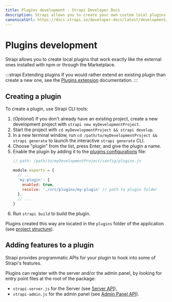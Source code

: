 ```yaml
---
title: Plugins development - Strapi Developer Docs
description: Strapi allows you to create your own custom local plugins that will work exactly the same as external ones.
canonicalUrl: https://docs.strapi.io/developer-docs/latest/development/plugins-development.html
---
```


# Plugins development

Strapi allows you to create local plugins that work exactly like the external ones installed with npm or through the Marketplace.

:::strapi Extending plugins
If you would rather extend an existing plugin than create a new one, see the [Plugins extension](/developer-docs/latest/development/plugins-extension.md) documentation.
:::

## Creating a plugin

To create a plugin, use Strapi CLI tools:

1. (_Optional_) If you don't already have an existing project, create a new development project with `strapi new myDevelopmentProject`.
2. Start the project with `cd myDevelopmentProject && strapi develop`.
3. In a new terminal window, run `cd /path/to/myDevelopmentProject && strapi generate` to launch the interactive `strapi generate` CLI.
4. Choose "plugin" from the list, press Enter, and give the plugin a name.
5. Enable the plugin by adding it to the [plugins configurations](/developer-docs/latest/setup-deployment-guides/configurations/optional/plugins.md) file:
    ```js
    // path: /path/to/myDevelopmentProject/config/plugins.js

    module.exports = {
      // ...
      'my-plugin': {
        enabled: true,
        resolve: './src/plugins/my-plugin' // path to plugin folder
      },
      // ...
    }
    ```
5. Run `strapi build` to build the plugin.

Plugins created this way are located in the `plugins` folder of the application (see [project structure](/developer-docs/latest/setup-deployment-guides/file-structure.md)).

## Adding features to a plugin

Strapi provides programmatic APIs for your plugin to hook into some of Strapi's features.

Plugins can register with the server and/or the admin panel, by looking for entry point files at the root of the package:
  - `strapi-server.js` for the Server (see [Server API](/developer-docs/latest/developer-resources/plugin-api-reference/server.md)),
  - `strapi-admin.js` for the admin panel (see [Admin Panel API](/developer-docs/latest/developer-resources/plugin-api-reference/admin-panel.md)).
